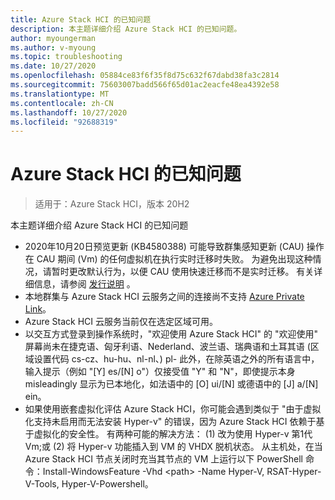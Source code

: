```yaml
---
title: Azure Stack HCI 的已知问题
description: 本主题详细介绍 Azure Stack HCI 的已知问题。
author: myoungerman
ms.author: v-myoung
ms.topic: troubleshooting
ms.date: 10/27/2020
ms.openlocfilehash: 05884ce83f6f35f8d75c632f67dabd38fa3c2814
ms.sourcegitcommit: 75603007badd566f65d01ac2eacfe48ea4392e58
ms.translationtype: MT
ms.contentlocale: zh-CN
ms.lasthandoff: 10/27/2020
ms.locfileid: "92688319"
---
```

# <a name="known-issues-for-azure-stack-hci"></a>Azure Stack HCI 的已知问题

>适用于：Azure Stack HCI，版本 20H2

本主题详细介绍 Azure Stack HCI 的已知问题

- 2020年10月20日预览更新 (KB4580388) 可能导致群集感知更新 (CAU) 操作在 CAU 期间 (Vm) 的任何虚拟机在执行实时迁移时失败。 为避免出现这种情况，请暂时更改默认行为，以便 CAU 使用快速迁移而不是实时迁移。 有关详细信息，请参阅 [发行说明](release-notes.md#october-20-2020-preview-update-kb4580388) 。
- 本地群集与 Azure Stack HCI 云服务之间的连接尚不支持 [Azure Private Link](https://azure.microsoft.com/services/private-link)。
- Azure Stack HCI 云服务当前仅在选定区域可用。
- 以交互方式登录到操作系统时，"欢迎使用 Azure Stack HCI" 的 "欢迎使用" 屏幕尚未在捷克语、匈牙利语、Nederland、波兰语、瑞典语和土耳其语 (区域设置代码 cs-cz、hu-hu、nl-nl、) pl- 此外，在除英语之外的所有语言中，输入提示（例如 "[Y] es/[N] o"）仅接受值 "Y" 和 "N"，即使提示本身 misleadingly 显示为已本地化，如法语中的 [O] ui/[N] 或德语中的 [J] a/[N] ein。
- 如果使用嵌套虚拟化评估 Azure Stack HCI，你可能会遇到类似于 "由于虚拟化支持未启用而无法安装 Hyper-v" 的错误，因为 Azure Stack HCI 依赖于基于虚拟化的安全性。 有两种可能的解决方法： (1) 改为使用 Hyper-v 第1代 Vm;或 (2) 将 Hyper-v 功能插入到 VM 的 VHDX 脱机状态。 从主机处，在当 Azure Stack HCI 节点关闭时充当其节点的 VM 上运行以下 PowerShell 命令：Install-WindowsFeature -Vhd \<path> -Name Hyper-V, RSAT-Hyper-V-Tools, Hyper-V-Powershell。
